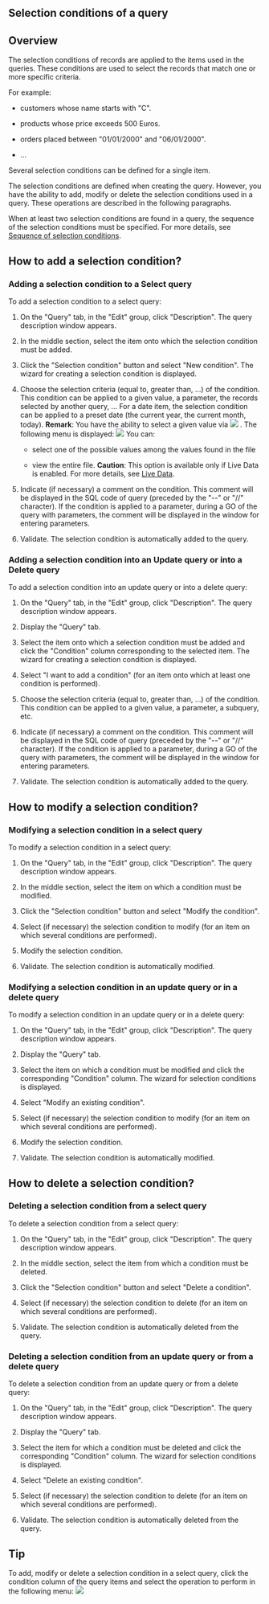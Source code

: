 


## Selection conditions of a query 
			



<a name="NOTE1"></a>
<a name="NOTE1_1"></a>


## Overview
<a name="overview_ELTTEXTE000260"></a>
<a name="Selection_condition"></a>
The selection conditions of records are applied to the items used in the queries. These conditions are used to select the records that match one or more specific criteria.

For example:

- customers whose name starts with "C".

- products whose price exceeds 500 Euros.

- orders placed between "01/01/2000" and "06/01/2000".

- ...




Several selection conditions can be defined for a single item.

The selection conditions are defined when creating the query. However, you have the ability to add, modify or delete the selection conditions used in a query. These operations are described in the following paragraphs.

When at least two selection conditions are found in a query, the sequence of the selection conditions must be specified. For more details, see [Sequence of selection conditions](../Editeurs/2032055.md).

<a name="NOTE2"></a>
<a name="NOTE2_1"></a>


## How to add a selection condition?
<a name="how_add_selection_condition_ELTTEXTE000284"></a>


### Adding a selection condition to a Select query
<a name="adding_selection_condition_select_query_ELTPARAGRAPHE000035"></a>

To add a selection condition to a select query:

1. On the "Query" tab, in the "Edit" group, click "Description". The query description window appears.

2. In the middle section, select the item onto which the selection condition must be added.

3. Click the "Selection condition" button and select "New condition". The wizard for creating a selection condition is displayed.

4. Choose the selection criteria (equal to, greater than, ...) of the condition. This condition can be applied to a given value, a parameter, the records selected by another query, ... For a date item, the selection condition can be applied to a preset date (the current year, the current month, today).
	**Remark**: You have the ability to select a given value via ![](https://doc.pcsoft.fr/en-US/images/image.awp?langid=3&name=OrdreAffichage.gif)
. The following menu is displayed: 
![](https://doc.pcsoft.fr/en-US/images/image.awp?langid=3&name=Requete_MenuVisuValeur.gif)
You can:

	- select one of the possible values among the values found in the file

	- view the entire file.
			**Caution**: This option is available only if Live Data is enabled. For more details, see [Live Data](../Editeurs/2021005.md).




5. Indicate (if necessary) a comment on the condition. This comment will be displayed in the SQL code of query (preceded by the "--" or "//" character). If the condition is applied to a parameter, during a GO of the query with parameters, the comment will be displayed in the window for entering parameters.

6. Validate. The selection condition is automatically added to the query.



<a name="NOTE2_2"></a>


### Adding a selection condition into an Update query or into a Delete query
<a name="adding_selection_condition_into_update_query_into_delete_query_ELTPARAGRAPHE000075"></a>

To add a selection condition into an update query or into a delete query:

1. On the "Query" tab, in the "Edit" group, click "Description". The query description window appears.

2. Display the "Query" tab.

3. Select the item onto which a selection condition must be added and click the "Condition" column corresponding to the selected item. The wizard for creating a selection condition is displayed.

4. Select "I want to add a condition" (for an item onto which at least one condition is performed).

5. Choose the selection criteria (equal to, greater than, ...) of the condition. This condition can be applied to a given value, a parameter, a subquery, etc.

6. Indicate (if necessary) a comment on the condition. This comment will be displayed in the SQL code of query (preceded by the "--" or "//" character). If the condition is applied to a parameter, during a GO of the query with parameters, the comment will be displayed in the window for entering parameters.

7. Validate. The selection condition is automatically added to the query.




<a name="NOTE3"></a>
<a name="NOTE3_1"></a>


## How to modify a selection condition?
<a name="how_modify_selection_condition_ELTTEXTE000314"></a>


### Modifying a selection condition in a select query
<a name="modifying_selection_condition_select_query_ELTPARAGRAPHE000104"></a>

To modify a selection condition in a select query:

1. On the "Query" tab, in the "Edit" group, click "Description". The query description window appears.

2. In the middle section, select the item on which a condition must be modified.

3. Click the "Selection condition" button and select "Modify the condition".

4. Select (if necessary) the selection condition to modify (for an item on which several conditions are performed).

5. Modify the selection condition.

6. Validate. The selection condition is automatically modified.



<a name="NOTE3_2"></a>


### Modifying a selection condition in an update query or in a delete query
<a name="modifying_selection_condition_update_query_delete_query_ELTPARAGRAPHE000130"></a>

To modify a selection condition in an update query or in a delete query:

1. On the "Query" tab, in the "Edit" group, click "Description". The query description window appears.

2. Display the "Query" tab.

3. Select the item on which a condition must be modified and click the corresponding "Condition" column. The wizard for selection conditions is displayed.

4. Select "Modify an existing condition".

5. Select (if necessary) the selection condition to modify (for an item on which several conditions are performed).

6. Modify the selection condition.

7. Validate. The selection condition is automatically modified.




<a name="NOTE4"></a>
<a name="NOTE4_1"></a>


## How to delete a selection condition?
<a name="how_delete_selection_condition_ELTTEXTE000344"></a>


### Deleting a selection condition from a select query
<a name="deleting_selection_condition_from_select_query_ELTPARAGRAPHE000159"></a>

To delete a selection condition from a select query:

1. On the "Query" tab, in the "Edit" group, click "Description". The query description window appears.

2. In the middle section, select the item from which a condition must be deleted.

3. Click the "Selection condition" button and select "Delete a condition".

4. Select (if necessary) the selection condition to delete (for an item on which several conditions are performed).

5. Validate. The selection condition is automatically deleted from the query.



<a name="NOTE4_2"></a>


### Deleting a selection condition from an update query or from a delete query
<a name="deleting_selection_condition_from_update_query_from_delete_query_ELTPARAGRAPHE000184"></a>

To delete a selection condition from an update query or from a delete query:

1. On the "Query" tab, in the "Edit" group, click "Description". The query description window appears.

2. Display the "Query" tab.

3. Select the item for which a condition must be deleted and click the corresponding "Condition" column. The wizard for selection conditions is displayed.

4. Select "Delete an existing condition".

5. Select (if necessary) the selection condition to delete (for an item on which several conditions are performed).

6. Validate. The selection condition is automatically deleted from the query.




<a name="NOTE5"></a>
<a name="NOTE5_1"></a>


## Tip
<a name="tip_ELTTEXTE000374"></a>
To add, modify or delete a selection condition in a select query, click the condition column of the query items and select the operation to perform in the following menu: 
![](https://doc.pcsoft.fr/en-US/images/image.awp?langid=3&name=Requete_MenuconditionSelect.gif)



